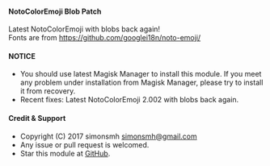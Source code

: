 #### NotoColorEmoji Blob Patch

Latest NotoColorEmoji with blobs back again!  
Fonts are from https://github.com/googlei18n/noto-emoji/

#### NOTICE

* You should use latest Magisk Manager to install this module. If you meet any problem under installation from Magisk Manager, please try to install it from recovery.
* Recent fixes:
Latest NotoColorEmoji 2.002 with blobs back again.

#### Credit & Support

* Copyright (C) 2017 simonsmh <simonsmh@gmail.com>
* Any issue or pull request is welcomed.
* Star this module at [GitHub](https://github.com/Magisk-Modules-Repo/magisk-notocoloremoji-replacer).
